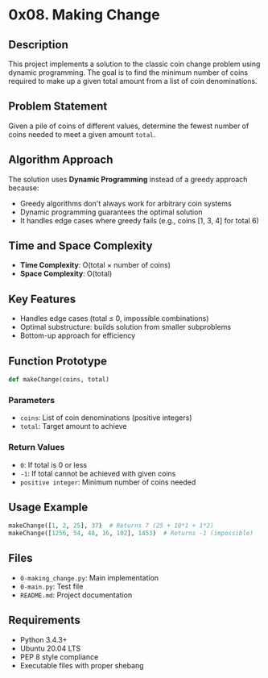 # 0x08. Making Change

## Description
This project implements a solution to the classic coin change problem using dynamic programming. The goal is to find the minimum number of coins required to make up a given total amount from a list of coin denominations.

## Problem Statement
Given a pile of coins of different values, determine the fewest number of coins needed to meet a given amount `total`.

## Algorithm Approach
The solution uses **Dynamic Programming** instead of a greedy approach because:
- Greedy algorithms don't always work for arbitrary coin systems
- Dynamic programming guarantees the optimal solution
- It handles edge cases where greedy fails (e.g., coins [1, 3, 4] for total 6)

## Time and Space Complexity
- **Time Complexity**: O(total × number of coins)
- **Space Complexity**: O(total)

## Key Features
- Handles edge cases (total ≤ 0, impossible combinations)
- Optimal substructure: builds solution from smaller subproblems
- Bottom-up approach for efficiency

## Function Prototype
```python
def makeChange(coins, total)
```

### Parameters
- `coins`: List of coin denominations (positive integers)
- `total`: Target amount to achieve

### Return Values
- `0`: If total is 0 or less
- `-1`: If total cannot be achieved with given coins
- `positive integer`: Minimum number of coins needed

## Usage Example
```python
makeChange([1, 2, 25], 37)  # Returns 7 (25 + 10*1 + 1*2)
makeChange([1256, 54, 48, 16, 102], 1453)  # Returns -1 (impossible)
```

## Files
- `0-making_change.py`: Main implementation
- `0-main.py`: Test file
- `README.md`: Project documentation

## Requirements
- Python 3.4.3+
- Ubuntu 20.04 LTS
- PEP 8 style compliance
- Executable files with proper shebang
